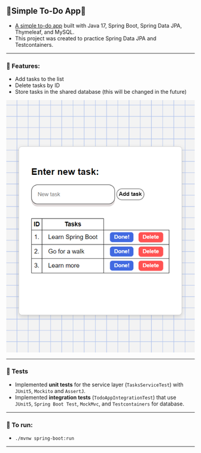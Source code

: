 ## 📃Simple To-Do App📃

- [A simple to-do app](http://....) built with Java 17, Spring Boot, Spring Data JPA, Thymeleaf, and MySQL.
- This project was created to practice Spring Data JPA and Testcontainers.

---
### 🔧 Features:
- Add tasks to the list
- Delete tasks by ID
- Store tasks in the shared database (this will be changed in the future)

![screenshot](screenshot/screenshot.png)

---

### 🚧 Tests

- Implemented **unit tests** for the service layer (`TasksServiceTest`) with `JUnit5`, `Mockito` and `AssertJ`.
- Implemented **integration tests** (`TodoAppIntegrationTest`) that use `JUnit5`, `Spring Boot Test`, `MockMvc`, and `Testcontainers` for database.
---

### 🚀 To run:

- `./mvnw spring-boot:run`

---